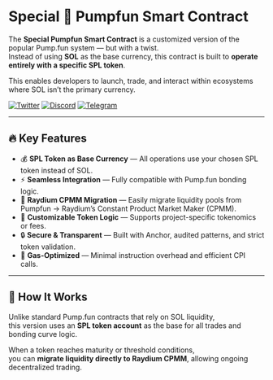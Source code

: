 # Special 💊 Pumpfun Smart Contract

The **Special Pumpfun Smart Contract** is a customized version of the popular Pump.fun system — but with a twist.  
Instead of using **SOL** as the base currency, this contract is built to **operate entirely with a specific SPL token**.  

This enables developers to launch, trade, and interact within ecosystems where SOL isn’t the primary currency.

[![Twitter](https://img.shields.io/badge/Twitter-@toptrendev-black?style=for-the-badge&logo=twitter&logoColor=1DA1F2)](https://x.com/toptrendev)
[![Discord](https://img.shields.io/badge/Discord-toptrendev-black?style=for-the-badge&logo=discord&logoColor=5865F2)](https://discord.com/users/648385188774019072)
[![Telegram](https://img.shields.io/badge/Telegram-@TopTrenDev_66-black?style=for-the-badge&logo=telegram&logoColor=2CA5E0)](https://t.me/TopTrenDev_66)

---

## 🔥 Key Features

- 💰 **SPL Token as Base Currency** — All operations use your chosen SPL token instead of SOL.  
- ⚡ **Seamless Integration** — Fully compatible with Pump.fun bonding logic.  
- 🔄 **Raydium CPMM Migration** — Easily migrate liquidity pools from Pumpfun → Raydium’s Constant Product Market Maker (CPMM).  
- 🧩 **Customizable Token Logic** — Supports project-specific tokenomics or fees.  
- 🔒 **Secure & Transparent** — Built with Anchor, audited patterns, and strict token validation.  
- 🧠 **Gas-Optimized** — Minimal instruction overhead and efficient CPI calls.

---

## 🧱 How It Works

Unlike standard Pump.fun contracts that rely on SOL liquidity,  
this version uses an **SPL token account** as the base for all trades and bonding curve logic.

When a token reaches maturity or threshold conditions,  
you can **migrate liquidity directly to Raydium CPMM**, allowing ongoing decentralized trading.